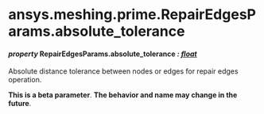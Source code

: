 # ansys.meshing.prime.RepairEdgesParams.absolute_tolerance



#### *property* RepairEdgesParams.absolute_tolerance *: [float](https://docs.python.org/3.11/library/functions.html#float)*

Absolute distance tolerance between nodes or edges for repair edges operation.

**This is a beta parameter**. **The behavior and name may change in the future**.

<!-- !! processed by numpydoc !! -->
